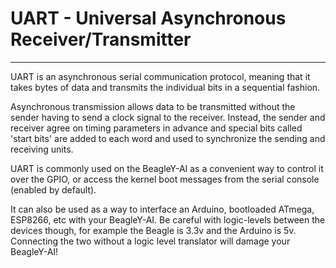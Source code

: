 <!--
---
name: UART
class: interface
type: pinout
description: BeagleY-AI UART pins
pincount: 18
pin:
  '8':
    name: TXD / Transmit
    direction: output
    active: high
  '10':
    name: RXD / Receive
    direction: input
    active: high
  '36':
    name: CTS / Clear to Send
    direction: both
    active: high
  '11':
    name: RTS / Request to Send
    direction: both
    active: high
  '27':
    name: TXD / Transmit
    direction: output
    active: high
  '28':
    name: RXD / Receive
    direction: input
    active: high
  '3':
    name: CTS / Clear to Send
    direction: both
    active: high
  '5':
    name: RTS / Request to Send
    direction: both
    active: high
  '7':
    name: TXD / Transmit
    direction: output
    active: high
  '29':
    name: RXD / Receive
    direction: input
    active: high
  '31':
    name: CTS / Clear to Send
    direction: both
    active: high
  '26':
    name: RTS / Request to Send
    direction: both
    active: high
  '24':
    name: TXD / Transmit
    direction: output
    active: high
  '21':
    name: RXD / Receive
    direction: input
    active: high
  '19':
    name: CTS / Clear to Send
    direction: both
    active: high
  '23':
    name: RTS / Request to Send
    direction: both
    active: high
  '32':
    name: TXD / Transmit
    direction: output
    active: high
  '33':
    name: RXD / Receive
    direction: input
    active: high
-->
# UART - Universal Asynchronous Receiver/Transmitter
---
UART is an asynchronous serial communication protocol, meaning that it takes bytes of data and transmits the individual bits in a sequential fashion.

Asynchronous transmission allows data to be transmitted without the sender having to send a clock signal to the receiver. Instead, the sender and receiver agree on timing parameters in advance and special bits called 'start bits' are added to each word and used to synchronize the sending and receiving units.

UART is commonly used on the BeagleY-AI as a convenient way to control it over the GPIO, or access the kernel boot messages from the serial console (enabled by default).

It can also be used as a way to interface an Arduino, bootloaded ATmega, ESP8266, etc with your BeagleY-AI. Be careful with logic-levels between the devices though, for example the Beagle is 3.3v and the Arduino is 5v. Connecting the two without a logic level translator will damage your BeagleY-AI!